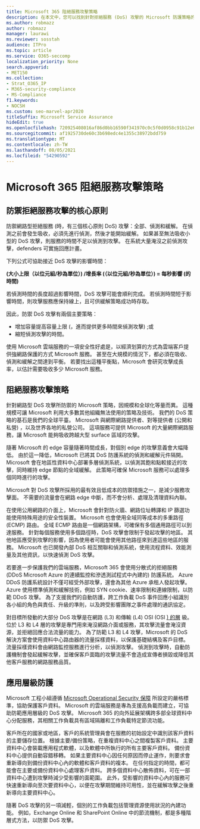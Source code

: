 ```yaml
---
title: Microsoft 365 阻絕服務攻擊策略
description: 在本文中，您可以找到針對拒絕服務 (DoS) 攻擊的 Microsoft 防護策略的概述。
ms.author: robmazz
author: robmazz
manager: laurawi
ms.reviewer: sosstah
audience: ITPro
ms.topic: article
ms.service: O365-seccomp
localization_priority: None
search.appverid:
- MET150
ms.collection:
- Strat_O365_IP
- M365-security-compliance
- MS-Compliance
f1.keywords:
- NOCSH
ms.custom: seo-marvel-apr2020
titleSuffix: Microsoft Service Assurance
hideEdit: true
ms.openlocfilehash: 720925408016af86d0bb16590f341970c0c5f0d0958c91b12e6b810c9b8a939a
ms.sourcegitcommit: af1925730de60c3b698edc4e1355c38972bdd759
ms.translationtype: MT
ms.contentlocale: zh-TW
ms.lasthandoff: 08/05/2021
ms.locfileid: "54290592"
---
```

# <a name="microsoft-365-denial-of-service-defense-strategy"></a>Microsoft 365 阻絕服務攻擊策略

## <a name="core-principles-of-defense-against-denial-of-service-attacks"></a>防禦拒絕服務攻擊的核心原則

防禦網路型拒絕服務 (時，有三個核心原則 DoS) 攻擊：全部、偵測和緩解。 在偵測之前會發生吸收，必須先進行偵測，然後才能開始緩解。 如果甚至無法吸收小型的 DoS 攻擊，則服務的時間不足以偵測到攻擊。 在系統大量淹沒之前偵測攻擊，defenders 可實施回應計畫。

下列公式可協助接近 DoS 攻擊的影響時間：

  **(大小上限（以位元組/秒為單位）) /增長率 (（以位元組/秒為單位）) = 每秒影響 (的時間)**

若偵測時間的長度超過影響時間，DoS 攻擊可能會順利完成。 若偵測時間短于影響時間，則攻擊服務應保持線上，且可供緩解策略成功時存取。

因此，防禦 DoS 攻擊有兩個主要策略：

- 增加容量提高容量上限 (，進而提供更多時間來偵測攻擊) ;或
- 縮短偵測攻擊的時間。

使用 Microsoft 雲端服務的一項安全性好處是，以經濟划算的方式為雲端客戶提供強網路保護的方式 Microsoft 服務。 甚至在大規模的情況下，都必須在吸收、偵測和緩解之間達到平衡。 若要找出這種平衡點，Microsoft 會研究攻擊成長率，以估計需要吸收多少 Microsoft 服務。

## <a name="denial-of-service-defense-strategy"></a>阻絕服務攻擊策略

針對網路型 DoS 攻擊所防禦的 Microsoft 策略，因規模和全球化等量而異。 這種規模可讓 Microsoft 利用大多數其他組織無法使用的策略及技術。 我們的 DoS 策略的基石是我們的全球平臺。 Microsoft 與網際網路提供者、對等提供者 (公開和私營) ，以及世界各地的私營公司。 這項服務可提供 Microsoft 的大量網際網路服務，讓 Microsoft 能夠吸收跨越大型 surface 區域的攻擊。

隨著 Microsoft 的 edge 容量隨著時間成長，對個別 edge 的攻擊意義會大幅降低。 由於這一降低，Microsoft 已將其 DoS 防護系統的偵測和緩解元件隔開。 Microsoft 會在地區性資料中心部署多層偵測系統，以偵測其飽和點較接近的攻擊，同時維持 edge 節點的全域緩解。 此策略可確保 Microsoft 服務可以處理多個同時進行的攻擊。

Microsoft 對 DoS 攻擊所採用的最有效且低成本的防禦措施之一，是減少服務攻擊面。 不需要的流量會在網路 edge 中斷，而不會分析、處理及清理資料內聯。

在使用公用網路的介面上，Microsoft 會針對防火牆、網路位址轉譯和 IP 篩選功能使用特殊用途的安全性裝置。 Microsoft 也會使用全域同等成本的多重路徑 (ECMP) 路由。 全域 ECMP 路由是一個網路架構，可確保有多個通用路徑可以到達服務。 針對每個服務使用多個路徑時，DoS 攻擊會限制于發起攻擊的地區。 其他地區應受到攻擊的影響，因為使用者可能會使用其他路徑來到達這些地區的服務。 Microsoft 也已開發內部 DoS 相互關聯和偵測系統，使用流程資料、效能測量及其他資訊，以快速偵測 DoS 攻擊。

若要進一步保護我們的雲端服務，Microsoft 365 會使用分散式的拒絕服務 (DDoS Microsoft Azure 的連續監控和滲透測試程式中內建的) 防護系統。 Azure DDoS 防護系統設計不僅可經受外部攻擊，還會為其他 Azure 承租人發起攻擊。 Azure 使用標準偵測和緩解技術，例如 SYN cookie、速率限制和連線限制，以防範 DDoS 攻擊。 為了支援我們的自動防護，跨工作負載 DoS 事件回應小組識別各小組的角色與責任、升級的準則，以及跨受影響團隊之事件處理的通訊協定。

對目標所發動的大部分 DoS 攻擊是在網路 (L3) 和傳輸 (L4) OSI (OSI [) 的層](/windows-hardware/drivers/network/windows-network-architecture-and-the-osi-model) 級。 位於 L3 和 L4 層的攻擊是專門用來淹沒網路介面或服務，其攻擊流量會淹沒資源，並拒絕回應合法流量的能力。 為了防範 L3 和 L4 攻擊，Microsoft 的 DoS 解決方案會使用資料中心路由器的流量採樣資料，以保護基礎結構及客戶目標。 流量採樣資料會由網路監控服務進行分析，以偵測攻擊。 偵測到攻擊時，自動防護機制會發起緩解攻擊，並確保客戶面臨的攻擊流量不會造成宣傳者損毀或降低其他客戶服務的網路服務品質。

## <a name="application-level-defenses"></a>應用層級防護

Microsoft 工程小組遵循 [Microsoft Operational Security 保障](https://www.microsoft.com/SDL/OperationalSecurityAssurance) 所設定的嚴格標準，協助保護客戶資料。 Microsoft 的雲端服務是專為支援高負載而建立，可協助防範應用層級的 DoS 攻擊。 Microsoft 365 的向外延展架構跨多部全球資料中心分配服務，其相關工作負載具有區域隔離和工作負載特定節流功能。

客戶所在的國家或地區，客戶的系統管理員會在服務的初始設定中識別該客戶資料的主要儲存位置。 根據主要/備份策略，在重複資料中心之間複製客戶資料。 主要資料中心會裝載應用程式軟體，以及軟體中所執行的所有主要客戶資料。 備份資料中心提供自動容錯移轉。 如果主要資料中心因任何原因而停止運作，則要求會重新導向到備份資料中心內的軟體和客戶資料的複本。 在任何指定的時間，都可能會在主要或備份資料中心處理客戶資料。 跨多個資料中心散佈資料，可在一部資料中心遭到攻擊時減少受影響的面範圍。 此外，受影響的資料中心內的服務可快速重新導向至次要資料中心，以便在攻擊期間維持可用性，並在緩解攻擊之後重新導向主要資料中心。

隨著 DoS 攻擊的另一項減輕，個別的工作負載包括管理資源使用狀況的內建功能。 例如，Exchange Online 和 SharePoint Online 中的節流機制，都是多種階層式方法，以防禦 DoS 攻擊。
